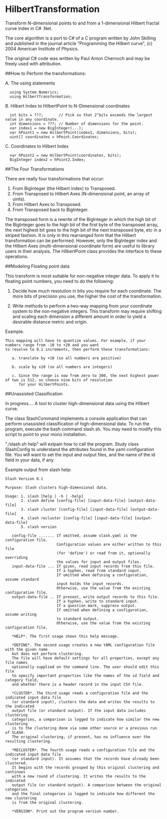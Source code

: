 # HilbertTransformation
Transform N-dimensional points to and from a 1-dimensional Hilbert fractal curve index in C# .Net.

The core algorithm is a port to C# of a C program written by John Skilling and published in
the journal article "Programming the Hilbert curve", (c) 2004 American Institute of Physics.

The original C# code was written by Paul Anton Chernoch and may be freely used with attribution.

##How to Perform the transformations:
 
  A. The using statements
  
      using System.Numerics;
      using HilbertTransformation;
 
  B. Hilbert Index to HilbertPoint to N-Dimensional coordinates
   
      int bits = ???;       // Pick so that 2^bits exceeds the largest value in any coordinate.
      int dimensions = ???; // Number of dimensions for the point.
      var index1 = new BigInteger(...);
      var hPoint1 = new HilbertPoint(index1, dimensions, bits);
      uint[] coordinates = hPoint.Coordinates;
	 
  C. Coordinates to Hilbert Index
	 
      var hPoint2 = new HilbertPoint(coordinates, bits);
      BigInteger index2 = hPoint2.Index;

##The Four Transformations

 There are really four transformations that occur:

 1. From BigInteger (the Hilbert index) to Transposed.
 2. From Transposed to Hilbert Axes (N-dimensional point, an array of uints).
 3. From Hilbert Axes to Transposed.
 4. From Transposed back to BigInteger.

 The transposed form is a rewrite of the BigInteger in which the high bit of the BigInteger goes to the 
 high bit of the first byte of the transposed array, the next highest bit goes to the high bit of the next transposed byte, 
 etc in a striped fashion. It is only in this rearranged form that the Hilbert transformation can be performed.
 However, only the BigInteger index and the Hilbert Axes (multi-dimensional coordinate form) are useful to library users 
 in their analysis. The HilbertPoint class provides the interface to these operations.

##Modeling Floating point data

 This transform is most suitable for non-negative integer data. To apply it to floating point numbers, you need to do the following:

 1. Decide how much resolution in bits you require for each coordinate. 
    The more bits of precision you use, the higher the cost of the transformation.

 2. Write methods to perform a two-way mapping from your coordinate system to the non-negative integers.
    This transform may require shifting and scaling each dimension a different amount in order to yield a desirable
    distance metric and origin. 

 Example.

    This mapping will have to quantize values. For example, if your numbers range from -10 to +20 and you want 
    to resolve to 0.1 increments, then perform these transformations:

       a. translate by +10 (so all numbers are positive)

       b. scale by x10 (so all numbers are integers)

       c. Since the range is now from zero to 300, the next highest power of two is 512, so choose nine bits of resolution 
          for your HilbertPoints.

 ##Unassisted Classification

 In progress.... A tool to cluster high-dimensional data using the Hilbert curve.

 The class StashCommand implements a console application that can perform unassisted classification
 of high-dimensional data. To run the program, execute the bash command slash.sh.
 You may need to modify this script to point to your mono installation.

 "./slash.sh help" will exlpain how to call the program.
 Study class SlashConfig to understand the attributes found in the yaml configuration file.
 You will want to set the input and output files, and the name of the id field in your data, if any.

 Example output from slash help:

    Slash Version 0.1

    Purpose: Slash clusters high-dimensional data.

    Usage: 1. slash [help | -h | -help]
           2. slash define [config-file] [input-data-file] [output-data-file]
           3. slash cluster [config-file] [input-data-file] [output-data-file]
           4. slash recluster [config-file] [input-data-file] [output-data-file]
           5. slash version

       config-file ....... If omitted, assume slash.yaml is the configuration file.
                           Configuration values are either written to this file
                           (for 'define') or read from it, optionally overriding
                           the values for input and output files.
       input-data-file ... If given, read input records from this file.
                           If a hyphen, read from standard input.
                           If omitted when defining a configuration, assume standard
                           input holds the input records.
                           Otherwise, use the value from the existing configuration file.
       output-data-file .. If present, write output records to this file.
                           If a hyphen, write to standard input.
                           If a question mark, suppress output.
                           If omitted when defining a configuration, assume writing
                           to standard output.
                           Otherwise, use the value from the existing configuration file. 

       *HELP*. The first usage shows this help message.

       *DEFINE*. The second usage creates a new YAML configuration file with the given name
       but does not perform clustering. 
       The file will have default settings for all properties, except any file names
       optionally supplied on the command line. The user should edit this file
       to specify important properties like the names of the id field and category field, 
       and whether there is a header record in the input CSV file.

       *CLUSTER*. The third usage reads a configuration file and the indicated input data file
       (or standard input), clusters the data and writes the results to the indicated 
       output file (or standard output). If the input data includes clustering
       categories, a comparison is logged to indicate how similar the new clustering
       is to the clustering done via some other source or a previous run of SLASH.
       The original clustering, if present, has no influence over the resulting clustering.
       
       *RECLUSTER*. The fourth usage reads a configuration file and the indicated input data file
       (or standard input). It assumes that the records have already been clustered.
       It begins with the records grouped by this original clustering and continues
       with a new round of clustering. It writes the results to the indicated 
       output file (or standard output). A comparison between the original categories
       and the final categories is logged to indicate how different the new clustering
       is from the original clustering.

       *VERSION*. Print out the program version number.


